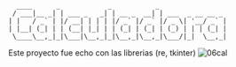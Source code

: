```text
  ____      _            _           _                 
 / ___|__ _| | ___ _   _| | __ _  __| | ___  _ __ __ _ 
| |   / _` | |/ __| | | | |/ _` |/ _` |/ _ \| '__/ _` |
| |__| (_| | | (__| |_| | | (_| | (_| | (_) | | | (_| |
 \____\__,_|_|\___|\__,_|_|\__,_|\__,_|\___/|_|  \__,_|
```
Este proyecto fue echo con las librerias (re, tkinter)
![06cal](https://github.com/user-attachments/assets/ac6036b8-3c1f-4806-b724-2c795e6a11f6)



 
